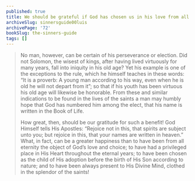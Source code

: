 ```yaml
---
published: true
title: We should be grateful if God has chosen us in his love from all eternity
archiveSlug: sinnersguide00luis
archivePage: '72'
bookSlug: the-sinners-guide
tags: []
---
```


> No man, however, can be certain of his perseverance or election. Did not Solomon, the wisest of kings, after having lived virtuously for many years, fall into iniquity in his old age? Yet his example is one of the exceptions to the rule, which he himself teaches in these words: “It is a proverb: A young man according to his way, even when he is old he will not depart from it”; so that if his youth has been virtuous his old age will likewise be honorable. From these and similar indications to be found in the lives of the saints a man may humbly hope that God has numbered him among the elect, that his name is written in the Book of Life.
> 
> How great, then, should be our gratitude for such a benefit! God Himself tells His Apostles: “Rejoice not in this, that spirits are subject unto you; but rejoice in this, that your names are written in heaven.” What, in fact, can be a greater happiness than to have been from all eternity the object of God’s love and choice; to have had a privileged place in His Heart throughout the eternal years; to have been chosen as the child of His adoption before the birth of His Son according to nature; and to have been always present to His Divine Mind, clothed in the splendor of the saints!